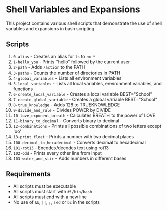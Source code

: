 # Shell Variables and Expansions

This project contains various shell scripts that demonstrate the use of shell variables and expansions in bash scripting.

## Scripts

1. `0-alias` - Creates an alias for `ls` to `rm *`
2. `1-hello_you` - Prints "hello" followed by the current user
3. `2-path` - Adds `/action` to the PATH
4. `3-paths` - Counts the number of directories in PATH
5. `4-global_variables` - Lists all environment variables
6. `5-local_variables` - Lists all local variables, environment variables, and functions
7. `6-create_local_variable` - Creates a local variable BEST="School"
8. `7-create_global_variable` - Creates a global variable BEST="School"
9. `8-true_knowledge` - Adds 128 to TRUEKNOWLEDGE
10. `9-divide_and_rule` - Divides POWER by DIVIDE
11. `10-love_exponent_breath` - Calculates BREATH to the power of LOVE
12. `11-binary_to_decimal` - Converts binary to decimal
13. `12-combinations` - Prints all possible combinations of two letters except 'oo'
14. `13-print_float` - Prints a number with two decimal places
15. `100-decimal_to_hexadecimal` - Converts decimal to hexadecimal
16. `101-rot13` - Encodes/decodes text using rot13
17. `102-odd` - Prints every other line from input
18. `103-water_and_stir` - Adds numbers in different bases

## Requirements

- All scripts must be executable
- All scripts must start with `#!/bin/bash`
- All scripts must end with a new line
- No use of `&&`, `||`, `;`, `sed` or `bc` in the scripts 